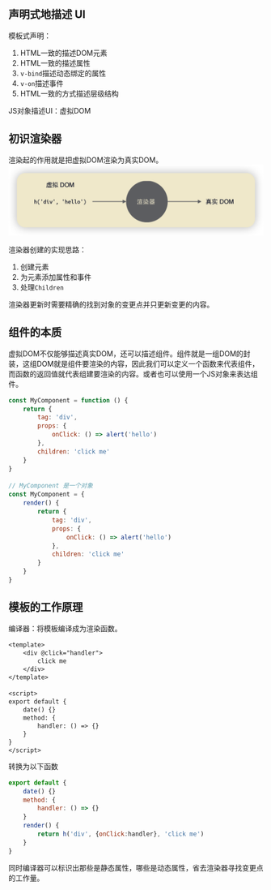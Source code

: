 ## 声明式地描述 UI

模板式声明：
1. HTML一致的描述DOM元素
2. HTML一致的描述属性
3. `v-bind`描述动态绑定的属性
4. `v-on`描述事件
5. HTML一致的方式描述层级结构

JS对象描述UI：虚拟DOM

## 初识渲染器
渲染起的作用就是把虚拟DOM渲染为真实DOM。
![](3.%20vue%203%20的设计思路/Pasted%20image%2020221215232117.png)

渲染器创建的实现思路：
1. 创建元素
2. 为元素添加属性和事件
3. 处理`Children`

渲染器更新时需要精确的找到对象的变更点并只更新变更的内容。

## 组件的本质
虚拟DOM不仅能够描述真实DOM，还可以描述组件。组件就是一组DOM的封装，这组DOM就是组件要渲染的内容，因此我们可以定义一个函数来代表组件，而函数的返回值就代表组建要渲染的内容。或者也可以使用一个JS对象来表达组件。

```javascript
const MyComponent = function () {
	return {
		tag: 'div',
		props: {
			onClick: () => alert('hello')
		},
		children: 'click me'
	}
}

// MyComponent 是一个对象
const MyComponent = {
	render() {
		return {
			tag: 'div',
			props: {
				onClick: () => alert('hello')
			},
			children: 'click me'
		}
	}
}
```

## 模板的工作原理
编译器：将模板编译成为渲染函数。

```vue
<template>
	<div @click="handler">
		click me
	</div>
</template>

<script>
export default {
	date() {}
	method: {
		handler: () => {}
	}
}
</script>
```

转换为以下函数
```javascript
export default {
	date() {}
	method: {
		handler: () => {}
	}
	render() {
		return h('div', {onClick:handler}, 'click me')
	}
}
```

同时编译器可以标识出那些是静态属性，哪些是动态属性，省去渲染器寻找变更点的工作量。
